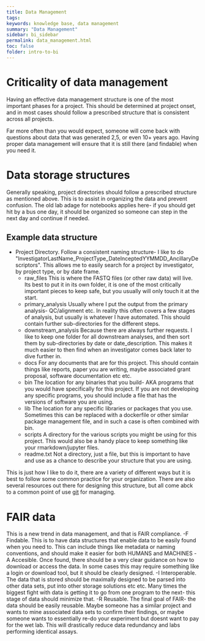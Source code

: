```yaml
---
title: Data Management
tags:
keywords: knowledge base, data management
summary: "Data Management"
sidebar: bi_sidebar
permalink: data_management.html
toc: false
folder: intro-to-bi
---
```


# Criticality of data management
Having an effective data management structure is one of the most important phases for a project. This should be determined at project onset, and in most cases should follow a prescribed structure that is consistent across all projects. 

Far more often than you would expect, someone will come back with questions about data that was generated 2,5, or even 10+ years ago. Having proper data management will ensure that it is still there (and findable) when you need it. 

# Data storage structures
Generally speaking, project directories should follow a prescribed structure as mentioned above. This is to assist in organizing the data and prevent confusion. The old lab adage for notebooks applies here- if you should get hit by a bus one day, it should be organized so someone can step in the next day and continue if needed. 

## Example data structure
- Project Directory. 
Follow a consistent naming structure- I like to do "InvestigatorLastName_ProjectType_DateInceptedYYMMDD_AncillaryDescriptors". This allows me to easily search for a project by investigator, by project type, or by date frame. 
    - raw_files
    This is where the FASTQ files (or other raw data) will live. Its best to put it in its own folder, it is one of the most critically important pieces to keep safe, but you usually will only touch it at the start. 
    - primary_analysis
    Usually where I put the output from the primary analysis- QC/alignment etc. In reality this often covers a few stages of analysis, but usually is whatever I have automated. This should contain further sub-directories for the different steps. 
    - downstream_analysis
    Because there are always further requests. I like to keep one folder for all downstream analyses, and then sort them by sub-directories by date or date_description. This makes it much easier to then find when an investigator comes back later to dive further in. 
    - docs
    For any documents that are for this project. This should contain things like reports, paper you are writing, maybe associated grant proposal, software documentation etc etc. 
    - bin
    The location for any binaries that you build- AKA programs that you would have specifically for this project. If you are not developing any specific programs, you should include a file that has the versions of software you are using. 
    - lib
    The location for any specific libraries or packages that you use. Sometimes this can be replaced with a dockerfile or other similar package management file, and in such a case is often combined with bin. 
    - scripts
    A directory for the various scripts you might be using for this project. This would also be a handy place to keep something like your rmarkdown/jupyter files. 
    - readme.txt
    Not a directory, just a file, but this is important to have and use as a chance to describe your structure that you are using. 

This is just how I like to do it, there are a variety of different ways but it is best to follow some common practice for your organization. There are also several resources out there for designing this structure, but all come abck to a common point of use [git](/git.html) for managing. 

# FAIR data
This is a new trend in data management, and that is FAIR compliance. 
-F
Findable. This is to have data structures that enable data to be easily found when you need to. This can include things like metadata or naming conventions, and should make it easier for both HUMANS and MACHINES
-A
Accesible. Once found, there should be a very clear guidance on how to download or access the data. In some cases this may require something like a login or download tool, but it should be clearly designed. 
-I
Interoperable. The data that is stored should be maximally designed to be parsed into other data sets, put into other storage solutions etc etc. Many times the biggest fight with data is getting it to go from one program to the next- this stage of data should minimize that. 
-R
Reusable. The final goal of FAIR- the data should be easily reusable. Maybe someone has a similar project and wants to mine associated data sets to confirm their findings, or maybe someone wants to essentially re-do your experiment but doesnt want to pay for the wet lab. This will drastically reduce data redundancy and labs performing identical assays. 

